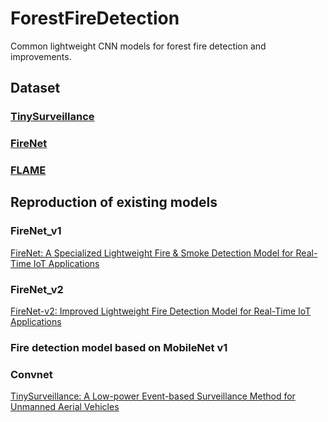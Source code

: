 # ForestFireDetection

Common lightweight CNN models for forest fire detection and improvements.

## Dataset

### [TinySurveillance](https://www.kaggle.com/datasets/arashfarahdel/wildfire-surveillance)

### [FireNet](https://drive.google.com/drive/folders/1HznoBFEd6yjaLFlSmkUGARwCUzzG4whq?usp=sharing)

### [FLAME]()

## Reproduction of existing models

### FireNet_v1
[FireNet: A Specialized Lightweight Fire & Smoke Detection Model for Real-Time IoT Applications](https://arxiv.org/abs/1905.11922)

### FireNet_v2
[FireNet-v2: Improved Lightweight Fire Detection Model for Real-Time IoT Applications](https://www.sciencedirect.com/science/article/pii/S1877050923001990)

### Fire detection model based on MobileNet v1

### Convnet
[TinySurveillance: A Low-power Event-based Surveillance Method for Unmanned Aerial Vehicles](https://harvest.usask.ca/handle/10388/14132)
